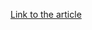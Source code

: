 [Link to the article](https://citizenlab.ca/2021/07/hooking-candiru-another-mercenary-spyware-vendor-comes-into-focus/)
